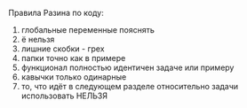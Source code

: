 Правила Разина по коду:

1. глобальные переменные пояснять
2. ё нельзя
3. лишние скобки - грех
4. папки точно как в примере
5. функционал полностью идентичен задаче или примеру
6. кавычки только одинарные
7. то, что идёт в следующем разделе относительно задачи использовать НЕЛЬЗЯ